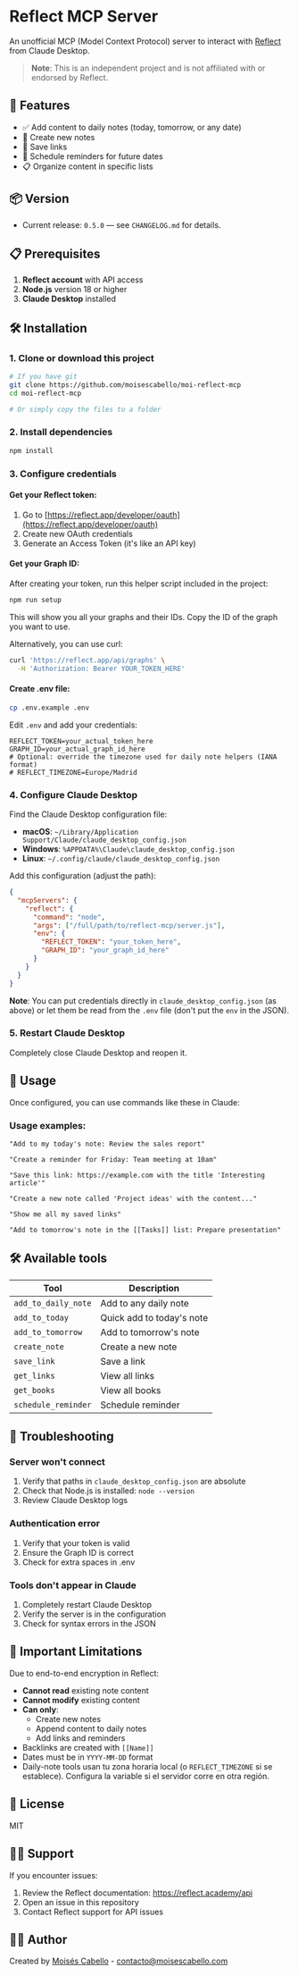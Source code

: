 # Reflect MCP Server

An unofficial MCP (Model Context Protocol) server to interact with [Reflect](https://reflect.app) from Claude Desktop.

> **Note**: This is an independent project and is not affiliated with or endorsed by Reflect.

## 🚀 Features

- ✅ Add content to daily notes (today, tomorrow, or any date)
- 📝 Create new notes
- 🔗 Save links
- 🔔 Schedule reminders for future dates
- 📋 Organize content in specific lists

## 📦 Version

- Current release: `0.5.0` — see `CHANGELOG.md` for details.

## 📋 Prerequisites

1. **Reflect account** with API access
2. **Node.js** version 18 or higher
3. **Claude Desktop** installed

## 🛠️ Installation

### 1. Clone or download this project

```bash
# If you have git
git clone https://github.com/moisescabello/moi-reflect-mcp
cd moi-reflect-mcp

# Or simply copy the files to a folder
```

### 2. Install dependencies

```bash
npm install
```

### 3. Configure credentials

#### Get your Reflect token:

1. Go to [https://reflect.app/developer/oauth](https://reflect.app/developer/oauth)
2. Create new OAuth credentials
3. Generate an Access Token (it's like an API key)

#### Get your Graph ID:

After creating your token, run this helper script included in the project:
```bash
npm run setup
```

This will show you all your graphs and their IDs. Copy the ID of the graph you want to use.

Alternatively, you can use curl:
```bash
curl 'https://reflect.app/api/graphs' \
  -H 'Authorization: Bearer YOUR_TOKEN_HERE'
```

#### Create .env file:

```bash
cp .env.example .env
```

Edit `.env` and add your credentials:
```
REFLECT_TOKEN=your_actual_token_here
GRAPH_ID=your_actual_graph_id_here
# Optional: override the timezone used for daily note helpers (IANA format)
# REFLECT_TIMEZONE=Europe/Madrid
```

### 4. Configure Claude Desktop

Find the Claude Desktop configuration file:

- **macOS**: `~/Library/Application Support/Claude/claude_desktop_config.json`
- **Windows**: `%APPDATA%\Claude\claude_desktop_config.json`
- **Linux**: `~/.config/claude/claude_desktop_config.json`

Add this configuration (adjust the path):

```json
{
  "mcpServers": {
    "reflect": {
      "command": "node",
      "args": ["/full/path/to/reflect-mcp/server.js"],
      "env": {
        "REFLECT_TOKEN": "your_token_here",
        "GRAPH_ID": "your_graph_id_here"
      }
    }
  }
}
```

**Note**: You can put credentials directly in `claude_desktop_config.json` (as above) or let them be read from the `.env` file (don't put the `env` in the JSON).

### 5. Restart Claude Desktop

Completely close Claude Desktop and reopen it.

## 🎯 Usage

Once configured, you can use commands like these in Claude:

### Usage examples:

```
"Add to my today's note: Review the sales report"

"Create a reminder for Friday: Team meeting at 10am"

"Save this link: https://example.com with the title 'Interesting article'"

"Create a new note called 'Project ideas' with the content..."

"Show me all my saved links"

"Add to tomorrow's note in the [[Tasks]] list: Prepare presentation"
```

## 🛠️ Available tools

| Tool | Description |
|------|-------------|
| `add_to_daily_note` | Add to any daily note |
| `add_to_today` | Quick add to today's note |
| `add_to_tomorrow` | Add to tomorrow's note |
| `create_note` | Create a new note |
| `save_link` | Save a link |
| `get_links` | View all links |
| `get_books` | View all books |
| `schedule_reminder` | Schedule reminder |

## 🐛 Troubleshooting

### Server won't connect

1. Verify that paths in `claude_desktop_config.json` are absolute
2. Check that Node.js is installed: `node --version`
3. Review Claude Desktop logs

### Authentication error

1. Verify that your token is valid
2. Ensure the Graph ID is correct
3. Check for extra spaces in .env

### Tools don't appear in Claude

1. Completely restart Claude Desktop
2. Verify the server is in the configuration
3. Check for syntax errors in the JSON

## 📝 Important Limitations

Due to end-to-end encryption in Reflect:
- **Cannot read** existing note content
- **Cannot modify** existing content
- **Can only**:
  - Create new notes
  - Append content to daily notes
  - Add links and reminders
- Backlinks are created with `[[Name]]`
- Dates must be in `YYYY-MM-DD` format
- Daily-note tools usan tu zona horaria local (o `REFLECT_TIMEZONE` si se establece). Configura la variable si el servidor corre en otra región.

## 📄 License

MIT

## 🙋‍♀️ Support

If you encounter issues:
1. Review the Reflect documentation: https://reflect.academy/api
2. Open an issue in this repository
3. Contact Reflect support for API issues

## 👨‍💻 Author

Created by [Moisés Cabello]() - [contacto@moisescabello.com](mailto:contacto@moisescabello.com)
